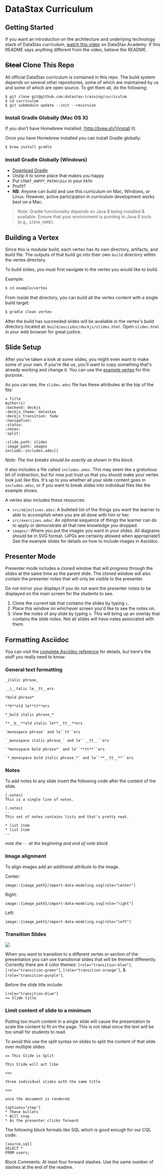 # DataStax Curriculum

## Getting Started

If you want an introduction on the architecture and underlying technology stack of DataStax curriculum, [watch this video](https://academy.datastax.com/demos/how-curriculum-datastax) on DataStax Academy. If this README says anything different from the video, believe the README.

## ~~Steal~~ Clone This Repo

All official DataStax curriculum is contained in this repo. The build system depends on several other repositories, some of which are maintained by us and some of which are open source. To get them all, do the following:

```
$ git clone git@github.com:datastax-training/curriculum
$ cd curriculum
$ git submodule update --init --recursive
```

### Install Gradle Globally (Mac OS X)

If you don't have Homebrew installed, [http://brew.sh/](install it).

Once you have Homebrew installed you can install Gradle globally:

```bash
$ brew install gradle
```

### Install Gradle Globally (Windows)

* [Download Gradle](http://gradle.org/gradle-download/)
* Unzip it to some place that makes you happy
* Put `%THAT_HAPPY_PATH%\bin` in your `PATH`
* Profit?
* **NB**: Anyone can build and use this curriculum on Mac, Windows, or Linux. However, active participation in curriculum development works best on a Mac.


> Note: Gradle functionality depends on Java 8 being installed & available. Ensure that your environment is pointing to Java 8 tools (e.g., ``$JAVA_HOME``).


## Building a Vertex

Since this is modular build, each vertex has its own directory, artifacts, and build file. The outputs of that build go into their own `build` directory within the vertex directory.

To build slides, you must first navigate to the vertex you would like to build.

Example:
```bash
$ cd example/vertex
```

From inside that directory, you can build all the vertex content with a single build target:

```bash
$ gradle clean vertex
```

After the build has succeeded slides will be available in the vertex's build directory located at: `build/asciidoc/deckjs/slides.html`. Open `slides.html` in your web browser for great justice.

## Slide Setup

After you've taken a look at some slides, you might even want to make some of your own. If you're like us, you'll want to copy something that's already working and change it. You can use the [example vertex](https://github.com/datastax-training/curriculum/tree/master/examples/vertex) for this purpose.

As you can see, the `slides.adoc` file has these attributes at the top of the file:

```asciidoc
= Title
Author(s)
:backend: deckjs
:deckjs_theme: datastax
:deckjs_transition: fade
:navigation:
:status:
:notes:
:split:

:slide_path: slides
:image_path: images
include::includes.adoc[]
```

_*Note:* The line breaks should be exactly as shown in this block._

It also includes a file called `includes.adoc`. This may seem like a gratuitous bit of indirection, but for now just trust us that you should make your vertex look just like this. It's up to you whether all your slide content goes in `includes.adoc`, or if you want to break slides into individual files like the example shows.

A vertex also includes these resources:
* `src/objectives.adoc`: A bulleted list of the things you want the learner to able to accomplish when you are all done with him or her.
* `src/exercises.adoc`: An optional sequence of things the learner can do to apply or demonstrate all that new knowledge you dropped.
* `images/`: Where you put the images you want in your slides. All diagrams should be in SVG format. (JPGs are certainly allowed when appropriate!) See the example slides for details on how to include images in Asciidoc.

## Presenter Mode

Presenter mode includes a cloned window that will progress through the slides at the same time as the parent slide. The cloned window will also contain the presenter notes that will only be visible to the presenter.

Do not mirror your displays if you do not want the presenter notes to be displayed on the main screen for the students to see.

1. Clone the current tab that contains the slides by typing `c`.
2. Place this window on whichever screen you'd like to see the notes on.
3. View the notes of any slide by typing `n`. This will bring up an overlay that contains the slide notes. Not all slides will have notes associated with them.

## Formatting Asciidoc

You can visit the [complete Asciidoc reference](http://asciidoctor.org/docs/asciidoc-syntax-quick-reference/) for details, but here's the stuff you really need to know:

### General text formatting
```asciidoc
_italic phrase_

__i__talic le__tt__ers

*bold phrase*

**b**old le**tt**ers

*_bold italic phrase_*

**__b__**old italic le**__tt__**ers

`monospace phrase` and le``tt``ers

`_monospace italic phrase_` and le``__tt__``ers

`*monospace bold phrase*` and le``**tt**``ers

`*_monospace bold italic phrase_*` and le``**__tt__**``ers
```

### Notes
To add notes to any slide insert the following code after the content of the slide.
```asciidoc
[.notes]
This is a single line of notes.
```

```asciidoc
[.notes]
--
This set of notes contains lists and that's pretty neat.

* list item
* list item
--
```

_note the `--` at the beginning and end of note block_

### Image alignment
To align images add an additional attribute to the image.

Center:
```
image::{image_path}/import-data-modeling.svg[role="center"]
```

Right:
```
image::{image_path}/import-data-modeling.svg[role="right"]
```

Left:
```
image::{image_path}/import-data-modeling.svg[role="left"]
```

### Transition Slides

![](https://cloud.githubusercontent.com/assets/180763/7872880/f3f6383e-0558-11e5-9ab6-a9081bd83066.jpg)

When you want to transition to a different vertex or section of the presentation you can use transitional slides that will be
themed differently. Currently there are 4 color themes: `[role="transition-blue"]`, `[role="transition-green"]`, `[role="transition-orange"]`, & `[role="transition-purple"]`.

Before the slide title include:
```
[role="transition-blue"]
== Slide title
```





### Limit content of slide to a minimum
Putting too much content in a single slide will cause the presentation to scale the content to fit on the page. This is not ideal since the text will be too small for students to read.

To avoid this use the split syntax on slides to split the content of that slide over multiple slides.
```asciidoc
== This Slide is Split

This Slide will act like

<<<

three individual slides with the same title

<<<

once the document is rendered.
```


```asciidoc
[options="step"]
* These bullets
* Will step
* As the presenter clicks forward
```

The following block formats like SQL which is good enough for our CQL code:

```asciidoc
[source,sql]
SELECT *
FROM users;
```

Block Comments: At least four forward slashes. Use the same number of slashes at the end of the readme.

